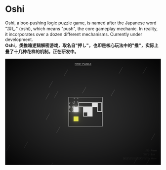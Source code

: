 # Oshi
Oshi, a box-pushing logic puzzle game, is named after the Japanese word "押し" (oshi), which means "push", the core gameplay mechanic. In reality, it incorporates over a dozen different mechanisms. Currently under development. <br/>
**Oshi，类推箱逻辑解密游戏，取名自"押し"，也即是核心玩法中的"推"，实际上叠了十几种花样的机制。正在研发中。**

![](https://github.com/onovich/Oshi/blob/main/Assets/Resources_Sample/cover.jpg)
